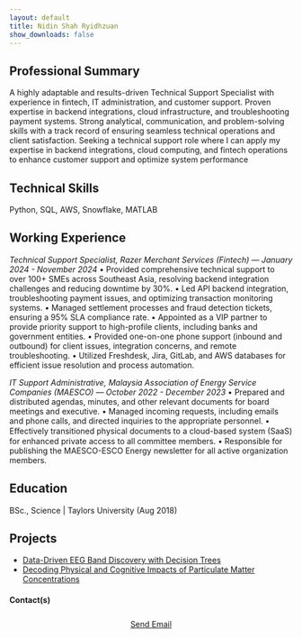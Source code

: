 ```yaml
---
layout: default
title: Nidin Shah Ryidhzuan
show_downloads: false
---
```


## Professional Summary
A highly adaptable and results-driven Technical Support Specialist with experience in fintech, IT administration, and
customer support. Proven expertise in backend integrations, cloud infrastructure, and troubleshooting payment
systems. Strong analytical, communication, and problem-solving skills with a track record of ensuring seamless
technical operations and client satisfaction. Seeking a technical support role where I can apply my expertise in backend
integrations, cloud computing, and fintech operations to enhance customer support and optimize system performance


## Technical Skills
Python, SQL, AWS, Snowflake, MATLAB

## Working Experience 
*Technical Support Specialist, Razer Merchant Services (Fintech) — January 2024 - November 2024*
• Provided comprehensive technical support to over 100+ SMEs across Southeast Asia, resolving backend integration
challenges and reducing downtime by 30%.
• Led API backend integration, troubleshooting payment issues, and optimizing transaction monitoring systems.
• Managed settlement processes and fraud detection tickets, ensuring a 95% SLA compliance rate.
• Appointed as a VIP partner to provide priority support to high-profile clients, including banks and government entities.
• Provided one-on-one phone support (inbound and outbound) for client issues, integration concerns, and remote
troubleshooting.
• Utilized Freshdesk, Jira, GitLab, and AWS databases for efficient issue resolution and process automation.

*IT Support Administrative, Malaysia Association of Energy Service Companies (MAESCO) — October 2022 -
December 2023*
• Prepared and distributed agendas, minutes, and other relevant documents for board meetings and executive.
• Managed incoming requests, including emails and phone calls, and directed inquiries to the appropriate personnel.
• Eﬀectively transitioned physical documents to a cloud-based system (SaaS) for enhanced private access to all
committee members.
• Responsible for publishing the MAESCO-ESCO Energy newsletter for all active organization members.





## Education
BSc., Science | Taylors University (Aug 2018)

## Projects
- [Data-Driven EEG Band Discovery with Decision Trees](https://www.mdpi.com/1424-8220/22/8/3048)
- [Decoding Physical and Cognitive Impacts of Particulate Matter Concentrations](https://www.mdpi.com/1424-8220/22/11/4240)

#### Contact(s)
 <div style="text-align: center; margin-top: 20px;">
  <a href="mailto:nidinshah@outlook.com" class="fancy-btn" aria-label="Send Email" 
     style="font-size: 14px; padding: 6px 10px; display: inline-block;">
    <i class="fas fa-envelope" style="font-size: 12px;"></i> Send Email
  </a>
</div>
